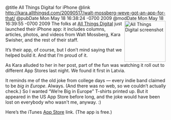 @title All Things Digital for iPhone
@link http://kara.allthingsd.com/20090517/walt-mossberg-weve-got-an-app-for-that/
@pubDate Mon May 18 16:38:24 -0700 2009
@modDate Mon May 18 16:39:55 -0700 2009
<a href="http://kara.allthingsd.com/20090517/walt-mossberg-weve-got-an-app-for-that/"><img src="http://ranchero.com/images/atd-iphone-128x128.jpg" height="128" width="128" alt="All Things Digital screenshot" align="right" hspace="5" border="0" /></a>The folks at <a href="http://kara.allthingsd.com/20090517/walt-mossberg-weve-got-an-app-for-that/">All Things Digital</a> just launched their iPhone app: it includes columns, articles, photos, and videos from Walt Mossberg, Kara Swisher, and the rest of their staff.

It’s their app, of course, but I don’t mind saying that we helped build it. And that I’m proud of it.

As Kara alluded to her in her post, part of the fun was watching it roll out to different App Stores last night. We found it first in Latvia.

It reminds me of the old joke from college days — every indie band claimed to be <em>big in Europe</em>. Always. (And there was no web, so we couldn’t actually check.) So I wanted “We’re Big in Europe” T-shirts printed up. But it appeared in the US App Store before long, and the joke would have been lost on everybody who wasn't me, anyway. :)

Here’s the iTunes <a href="http://itunes.apple.com/WebObjects/MZStore.woa/wa/viewSoftware?id=316429710&mt=8&s=143441">App Store</a> link. (The app is free.)
